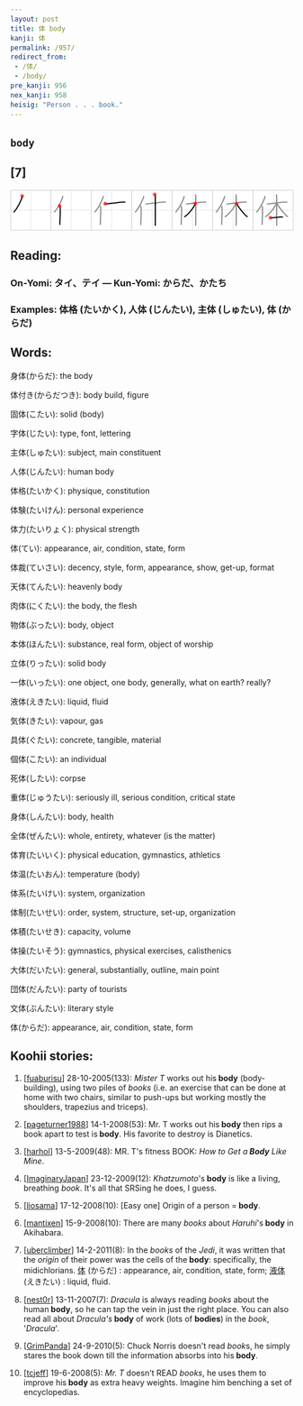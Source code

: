 ```yaml
---
layout: post
title: 体 body
kanji: 体
permalink: /957/
redirect_from:
 - /体/
 - /body/
pre_kanji: 956
nex_kanji: 958
heisig: "Person . . . book."
---
```


## `body`

## [7]

<div class="stroke"><img src="../images/E4BD93.png" /></div>

## Reading:

### On-Yomi: タイ、テイ &mdash; Kun-Yomi: からだ、かたち

### Examples: 体格 (たいかく), 人体 (じんたい), 主体 (しゅたい), 体 (からだ)

## Words:

身体(からだ): the body

体付き(からだつき): body build, figure

固体(こたい): solid (body)

字体(じたい): type, font, lettering

主体(しゅたい): subject, main constituent

人体(じんたい): human body

体格(たいかく): physique, constitution

体験(たいけん): personal experience

体力(たいりょく): physical strength

体(てい): appearance, air, condition, state, form

体裁(ていさい): decency, style, form, appearance, show, get-up, format

天体(てんたい): heavenly body

肉体(にくたい): the body, the flesh

物体(ぶったい): body, object

本体(ほんたい): substance, real form, object of worship

立体(りったい): solid body

一体(いったい): one object, one body, generally, what on earth? really?

液体(えきたい): liquid, fluid

気体(きたい): vapour, gas

具体(ぐたい): concrete, tangible, material

個体(こたい): an individual

死体(したい): corpse

重体(じゅうたい): seriously ill, serious condition, critical state

身体(しんたい): body, health

全体(ぜんたい): whole, entirety, whatever (is the matter)

体育(たいいく): physical education, gymnastics, athletics

体温(たいおん): temperature (body)

体系(たいけい): system, organization

体制(たいせい): order, system, structure, set-up, organization

体積(たいせき): capacity, volume

体操(たいそう): gymnastics, physical exercises, calisthenics

大体(だいたい): general, substantially, outline, main point

団体(だんたい): party of tourists

文体(ぶんたい): literary style

体(からだ): appearance, air, condition, state, form

## Koohii stories:

1) [<a href="http://kanji.koohii.com/profile/fuaburisu">fuaburisu</a>] 28-10-2005(133): <em>Mister T</em> works out his<strong> body</strong> (body-building), using two piles of <em>books</em> (i.e. an exercise that can be done at home with two chairs, similar to push-ups but working mostly the shoulders, trapezius and triceps). 

2) [<a href="http://kanji.koohii.com/profile/pageturner1988">pageturner1988</a>] 14-1-2008(53): Mr. T works out his<strong> body</strong> then rips a book apart to test is<strong> body</strong>. His favorite to destroy is Dianetics. 

3) [<a href="http://kanji.koohii.com/profile/harhol">harhol</a>] 13-5-2009(48): MR. T&#039;s fitness BOOK: <em>How to Get a<strong> Body</strong> Like Mine</em>. 

4) [<a href="http://kanji.koohii.com/profile/ImaginaryJapan">ImaginaryJapan</a>] 23-12-2009(12): <em>Khatzumoto</em>&#039;s<strong> body</strong> is like a living, breathing <em>book</em>. It&#039;s all that SRSing he does, I guess. 

5) [<a href="http://kanji.koohii.com/profile/liosama">liosama</a>] 17-12-2008(10): [Easy one] Origin of a person =<strong> body</strong>. 

6) [<a href="http://kanji.koohii.com/profile/mantixen">mantixen</a>] 15-9-2008(10): There are many <em>books</em> about <em>Haruhi</em>&#039;s<strong> body</strong> in Akihabara. 

7) [<a href="http://kanji.koohii.com/profile/uberclimber">uberclimber</a>] 14-2-2011(8): In the <em>books</em> of the <em>Jedi</em>, it was written that the <em>origin</em> of their power was the cells of the<strong> body</strong>: specifically, the midichlorians.   <a href="http://jisho.org/kanji/details/体">体</a>   (からだ) : appearance, air, condition, state, form;   <a href="http://jisho.org/kanji/details/液体">液体</a>   (えきたい) : liquid, fluid. 

8) [<a href="http://kanji.koohii.com/profile/nest0r">nest0r</a>] 13-11-2007(7): <em>Dracula</em> is always reading <em>books</em> about the human<strong> body</strong>, so he can tap the vein in just the right place. You can also read all about <em>Dracula&#039;s</em><strong> body</strong> of work (lots of <strong>bodies</strong>) in the <em>book</em>, &#039;<em>Dracula</em>&#039;. 

9) [<a href="http://kanji.koohii.com/profile/GrimPanda">GrimPanda</a>] 24-9-2010(5): Chuck Norris doesn&#039;t read <em>book</em>s, he simply stares the book down till the information absorbs into his<strong> body</strong>. 

10) [<a href="http://kanji.koohii.com/profile/tcjeff">tcjeff</a>] 19-6-2008(5): <em>Mr. T</em> doesn&#039;t READ <em>books</em>, he uses them to improve his<strong> body</strong> as extra heavy weights. Imagine him benching a set of encyclopedias. 
